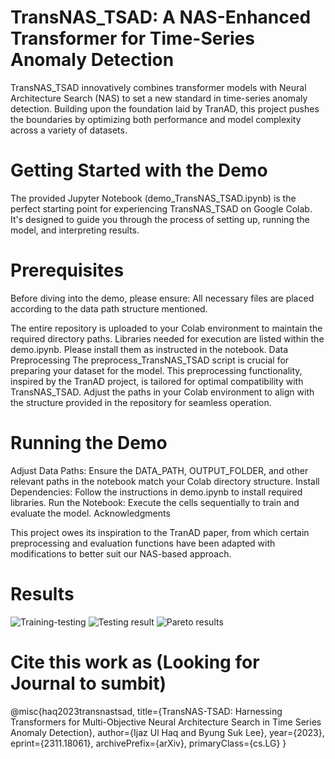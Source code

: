 # TransNAS_TSAD: A NAS-Enhanced Transformer for Time-Series Anomaly Detection
TransNAS_TSAD innovatively combines transformer models with Neural Architecture Search (NAS) to set a new standard in time-series anomaly detection. Building upon the foundation laid by TranAD, this project pushes the boundaries by optimizing both performance and model complexity across a variety of datasets.

# Getting Started with the Demo
The provided Jupyter Notebook (demo_TransNAS_TSAD.ipynb) is the perfect starting point for experiencing TransNAS_TSAD on Google Colab. It's designed to guide you through the process of setting up, running the model, and interpreting results.

# Prerequisites
Before diving into the demo, please ensure:
All necessary files are placed according to the data path structure mentioned.

The entire repository is uploaded to your Colab environment to maintain the required directory paths.
Libraries needed for execution are listed within the demo.ipynb. Please install them as instructed in the notebook.
Data Preprocessing
The preprocess_TransNAS_TSAD script is crucial for preparing your dataset for the model. This preprocessing functionality, inspired by the TranAD project, is tailored for optimal compatibility with TransNAS_TSAD. Adjust the paths in your Colab environment to align with the structure provided in the repository for seamless operation.

# Running the Demo
Adjust Data Paths: Ensure the DATA_PATH, OUTPUT_FOLDER, and other relevant paths in the notebook match your Colab directory structure.
Install Dependencies: Follow the instructions in demo.ipynb to install required libraries.
Run the Notebook: Execute the cells sequentially to train and evaluate the model.
Acknowledgments

This project owes its inspiration to the TranAD paper, from which certain preprocessing and evaluation functions have been adapted with modifications to better suit our NAS-based approach.

# Results

![Training-testing](https://github.com/ejokhan/TransNAS_TSAD/assets/19641451/5d4c2f29-396b-47bb-a4fb-293abe756d18)
![Testing result](https://github.com/ejokhan/TransNAS_TSAD/assets/19641451/fa9f817b-1bf9-4441-b6c5-091ebca8c776)
![Pareto results](https://github.com/ejokhan/TransNAS_TSAD/assets/19641451/97d3b736-4fdd-4909-b814-dfbe207d016d)

# Cite this work as (Looking for Journal to sumbit)

@misc{haq2023transnastsad,
      title={TransNAS-TSAD: Harnessing Transformers for Multi-Objective Neural Architecture Search in Time Series Anomaly Detection}, 
      author={Ijaz Ul Haq and Byung Suk Lee},
      year={2023},
      eprint={2311.18061},
      archivePrefix={arXiv},
      primaryClass={cs.LG}
}

